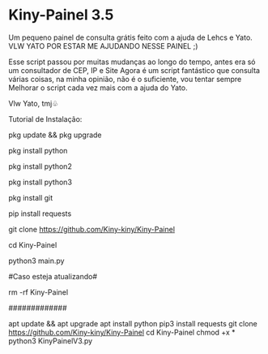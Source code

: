 # Kiny-Painel 3.5
Um pequeno painel de consulta grátis feito com a ajuda de Lehcs e Yato.
VLW YATO POR ESTAR ME AJUDANDO NESSE PAINEL ;) 

Esse script passou por muitas mudanças ao longo do tempo, antes era só um consultador de CEP, IP e Site
Agora é um script fantástico que consulta várias coisas, na minha opinião, não é o suficiente, vou tentar sempre
Melhorar o script cada vez mais com a ajuda do Yato.

Vlw Yato, tmj♧

Tutorial de Instalação:

pkg update && pkg upgrade

pkg install python 

pkg install python2

pkg install python3

pkg install git

pip install requests

git clone https://github.com/Kiny-kiny/Kiny-Painel

cd Kiny-Painel

python3 main.py

#Caso esteja atualizando#

rm -rf Kiny-Painel
 
#############

apt update && apt upgrade
apt install python
pip3 install requests
git clone https://github.com/Kiny-kiny/Kiny-Painel
cd Kiny-Painel
chmod +x *
python3 KinyPainelV3.py
